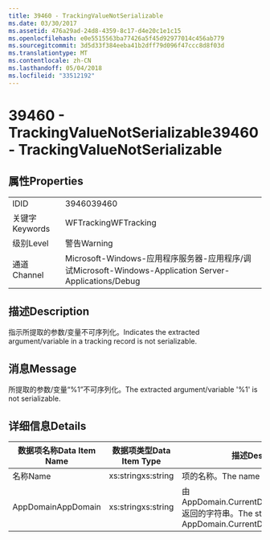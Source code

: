 ```yaml
---
title: 39460 - TrackingValueNotSerializable
ms.date: 03/30/2017
ms.assetid: 476a29ad-24d8-4359-8c17-d4e20c1e1c15
ms.openlocfilehash: e0e5515563ba77426a5f45d92977014c456ab779
ms.sourcegitcommit: 3d5d33f384eeba41b2dff79d096f47ccc8d8f03d
ms.translationtype: MT
ms.contentlocale: zh-CN
ms.lasthandoff: 05/04/2018
ms.locfileid: "33512192"
---
```

# <a name="39460---trackingvaluenotserializable"></a><span data-ttu-id="33ee0-102">39460 - TrackingValueNotSerializable</span><span class="sxs-lookup"><span data-stu-id="33ee0-102">39460 - TrackingValueNotSerializable</span></span>
## <a name="properties"></a><span data-ttu-id="33ee0-103">属性</span><span class="sxs-lookup"><span data-stu-id="33ee0-103">Properties</span></span>  
  
|||  
|-|-|  
|<span data-ttu-id="33ee0-104">ID</span><span class="sxs-lookup"><span data-stu-id="33ee0-104">ID</span></span>|<span data-ttu-id="33ee0-105">39460</span><span class="sxs-lookup"><span data-stu-id="33ee0-105">39460</span></span>|  
|<span data-ttu-id="33ee0-106">关键字</span><span class="sxs-lookup"><span data-stu-id="33ee0-106">Keywords</span></span>|<span data-ttu-id="33ee0-107">WFTracking</span><span class="sxs-lookup"><span data-stu-id="33ee0-107">WFTracking</span></span>|  
|<span data-ttu-id="33ee0-108">级别</span><span class="sxs-lookup"><span data-stu-id="33ee0-108">Level</span></span>|<span data-ttu-id="33ee0-109">警告</span><span class="sxs-lookup"><span data-stu-id="33ee0-109">Warning</span></span>|  
|<span data-ttu-id="33ee0-110">通道</span><span class="sxs-lookup"><span data-stu-id="33ee0-110">Channel</span></span>|<span data-ttu-id="33ee0-111">Microsoft-Windows-应用程序服务器-应用程序/调试</span><span class="sxs-lookup"><span data-stu-id="33ee0-111">Microsoft-Windows-Application Server-Applications/Debug</span></span>|  
  
## <a name="description"></a><span data-ttu-id="33ee0-112">描述</span><span class="sxs-lookup"><span data-stu-id="33ee0-112">Description</span></span>  
 <span data-ttu-id="33ee0-113">指示所提取的参数/变量不可序列化。</span><span class="sxs-lookup"><span data-stu-id="33ee0-113">Indicates the extracted argument/variable in a tracking record is not serializable.</span></span>  
  
## <a name="message"></a><span data-ttu-id="33ee0-114">消息</span><span class="sxs-lookup"><span data-stu-id="33ee0-114">Message</span></span>  
 <span data-ttu-id="33ee0-115">所提取的参数/变量“%1”不可序列化。</span><span class="sxs-lookup"><span data-stu-id="33ee0-115">The extracted argument/variable '%1' is not serializable.</span></span>  
  
## <a name="details"></a><span data-ttu-id="33ee0-116">详细信息</span><span class="sxs-lookup"><span data-stu-id="33ee0-116">Details</span></span>  
  
|<span data-ttu-id="33ee0-117">数据项名称</span><span class="sxs-lookup"><span data-stu-id="33ee0-117">Data Item Name</span></span>|<span data-ttu-id="33ee0-118">数据项类型</span><span class="sxs-lookup"><span data-stu-id="33ee0-118">Data Item Type</span></span>|<span data-ttu-id="33ee0-119">描述</span><span class="sxs-lookup"><span data-stu-id="33ee0-119">Description</span></span>|  
|--------------------|--------------------|-----------------|  
|<span data-ttu-id="33ee0-120">名称</span><span class="sxs-lookup"><span data-stu-id="33ee0-120">Name</span></span>|<span data-ttu-id="33ee0-121">xs:string</span><span class="sxs-lookup"><span data-stu-id="33ee0-121">xs:string</span></span>|<span data-ttu-id="33ee0-122">项的名称。</span><span class="sxs-lookup"><span data-stu-id="33ee0-122">The name of the item.</span></span>|  
|<span data-ttu-id="33ee0-123">AppDomain</span><span class="sxs-lookup"><span data-stu-id="33ee0-123">AppDomain</span></span>|<span data-ttu-id="33ee0-124">xs:string</span><span class="sxs-lookup"><span data-stu-id="33ee0-124">xs:string</span></span>|<span data-ttu-id="33ee0-125">由 AppDomain.CurrentDomain.FriendlyName 返回的字符串。</span><span class="sxs-lookup"><span data-stu-id="33ee0-125">The string returned by AppDomain.CurrentDomain.FriendlyName.</span></span>|
